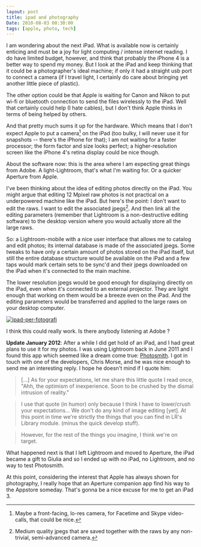 ```yaml
---
layout: post
title: ipad and photography
Date: 2010-08-03 00:30:00
tags: [apple, photo, tech]
---
```

 

I am wondering about the next iPad. What is available now is certainly enticing and must be a joy for light computing / intense internet reading. I do have limited budget, however, and think that probably the iPhone 4 is a better way to spend my money. But I look at the iPad and keep thinking that it could be a photographer's ideal machine; if only it had a straight usb port to connect a camera (if I travel light, I certainly do care about bringing yet another little piece of plastic).  
  
The other option could be that Apple is waiting for Canon and Nikon to put wi-fi or bluetooth connection to send the files wirelessly to the iPad. Well that certainly could help (I hate cables), but I don't think Apple thinks in terms of being helped by others.  
  
And that pretty much sums it up for the hardware. Which means that I don't expect Apple to put a camera[^note1] on the iPad (too bulky, I will never use it for snapshots -- there's the iPhone for that); I am not waiting for a faster processor; the form factor and size looks perfect; a higher-resolution screen like the iPhone 4's retina display could be nice though.  
  
About the software now: this is the area where I am expecting great things from Adobe. A light-Lightroom, that's what I'm waiting for. Or a quicker Aperture from Apple.  
  
I've been thinking about the idea of editing photos directly on the iPad. You might argue that editing 12 Mpixel raw photos is not practical on a underpowered machine like the iPad. But here's the point: I don't want to edit the raws. I want to edit the associated jpegs[^note2]. And then link all the editing parameters (remember that Lightroom is a non-destructive editing software) to the desktop version where you would actually store all the large raws.  
  
So: a Lightroom-mobile with a nice user interface that allows me to catalog and edit photos; its internal database is made of the associated jpegs. Some tweaks to have only a certain amount of photos stored on the iPad itself, but still the entire database structure would be available on the iPad and a few taps would mark certain sets to be sync'd and their jpegs downloaded on the iPad when it's connected to the main machine.  
  
The lower resolution jpegs would be good enough for displaying directly on the iPad, even when it's connected to an external projector. They are light enough that working on them would be a breeze even on the iPad. And the editing parameters would be transferred and applied to the large raws on your desktop computer.  
  
[![ipad-per-fotografi](http://farm5.static.flickr.com/4102/4854784575_f53b6b23e7.jpg)](http://www.flickr.com/photos/aadm/4854784575/)  
  
I think this could really work. Is there anybody listening at Adobe ?  


**Update January 2012**: After a while I did get hold of an iPad, and I had great plans to use it for my photos. I was using Lightroom back in June 2011 and I found this app which seemed like a dream come true: [Photosmith](http://blog.photosmithapp.com/index.php/photosmith-the-grand-tour/). I got in touch with one of the developers, Chris Morse, and he was nice enough to send me an interesting reply. I hope he doesn't mind if I quote him:

> [...] As for your expectations, let me share this little quote I read once, "Ahh, the optimism of inexperience. Soon to be crushed by the dismal intrusion of reality." 

> I use that quote (in humor) only because I think I have to lower/crush your expectations... We don't do any kind of image editing [yet].  At this point in time we're strictly the things that you can find in LR's Library module. (minus the quick develop stuff).

> However, for the rest of the things you imagine, I think we're on target.
 
What happened next is that I left Lightroom and moved to Aperture, the iPad became a gift to Giulia and so I ended up with no iPad, no Lightroom, and no way to test Photosmith.

At this point, considering the interest that Apple has always shown for photography, I really hope that an Aperture companion app find his way to the Appstore someday. That's gonna be a nice excuse for me to get an iPad 3.



[^note1]: Maybe a front-facing, lo-res camera, for Facetime and Skype video-calls, that could be nice.

[^note2]: Medium quality jpegs that are saved together with the raws by any non-trivial, semi-advanced camera.

